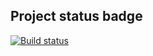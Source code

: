 ## Project status badge
[![Build status](https://ci.appveyor.com/api/projects/status/f7rgxnoxvw3xfadd?svg=true)](https://ci.appveyor.com/project/Urvantseva/rest)